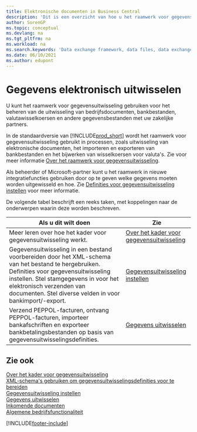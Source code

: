 ```yaml
---
title: Elektronische documenten in Business Central
description: 'Dit is een overzicht van hoe u het raamwerk voor gegevensuitwisseling kunt gebruiken voor het beheren van de uitwisseling van gegevens in bedrijfsdocumenten, zoals bankbestanden en valutawisselkoersen.'
author: SorenGP
ms.topic: conceptual
ms.devlang: na
ms.tgt_pltfrm: na
ms.workload: na
ms.search.keywords: 'Data exchange framework, data files, data exchange, electronic document, invoice, Business Central, business document, standard-compliant file'
ms.date: 06/10/2021
ms.author: edupont
---
```


# <a name="exchanging-data-electronically" />Gegevens elektronisch uitwisselen
U kunt het raamwerk voor gegevensuitwisseling gebruiken voor het beheren van de uitwisseling van bedrijfsdocumenten, bankbestanden, valutawisselkoersen en andere gegevensbestanden met uw zakelijke partners.

In de standaardversie van [!INCLUDE[prod_short](includes/prod_short.md)] wordt het raamwerk voor gegevensuitwisseling gebruikt in processen, zoals uitwisseling van elektronische documenten, het importeren en exporteren van bankbestanden en het bijwerken van wisselkoersen voor valuta's. Zie voor meer informatie [Over het raamwerk voor gegevensuitwisseling](across-about-the-data-exchange-framework.md).

Als beheerder of Microsoft-partner kunt u het raamwerk in nieuwe integratiefuncties gebruiken door op te geven welke gegevens moeten worden uitgewisseld en hoe. Zie [Definities voor gegevensuitwisseling instellen](across-how-to-set-up-data-exchange-definitions.md) voor meer informatie.

De volgende tabel beschrijft een reeks taken, met koppelingen naar de onderwerpen waarin deze worden beschreven.  

|Als u dit wilt doen|Zie|  
|--------|---------|  
|Meer leren over hoe het kader voor gegevensuitwisseling werkt.|[Over het kader voor gegevensuitwisseling](across-about-the-data-exchange-framework.md)|  
|Gegevensuitwisseling in een bestand voorbereiden door het XML-schema van het bestand te hergebruiken. Definities voor gegevensuitwisseling instellen. Stel stamgegevens in voor het elektronisch verzenden van documenten. Stel diverse velden in voor bankimport/-export.|[Gegevensuitwisseling instellen](across-set-up-data-exchange.md)|  
|Verzend PEPPOL-facturen, ontvang PEPPOL-facturen, importeer bankafschriften en exporteer bankbetalingsbestanden op basis van gegevensuitwisselingsdefinities.|[Gegevens uitwisselen](across-exchange-data.md)|  

## <a name="see-also" />Zie ook
[Over het kader voor gegevensuitwisseling](across-about-the-data-exchange-framework.md)  
[XML-schema's gebruiken om gegevensuitwisselingsdefinities voor te bereiden](across-how-to-use-xml-schemas-to-prepare-data-exchange-definitions.md)  
[Gegevensuitwisseling instellen](across-set-up-data-exchange.md)  
[Gegevens uitwisselen](across-exchange-data.md)  
[Inkomende documenten](across-income-documents.md)  
[Algemene bedrijfsfunctionaliteit](ui-across-business-areas.md)


[!INCLUDE[footer-include](includes/footer-banner.md)]
